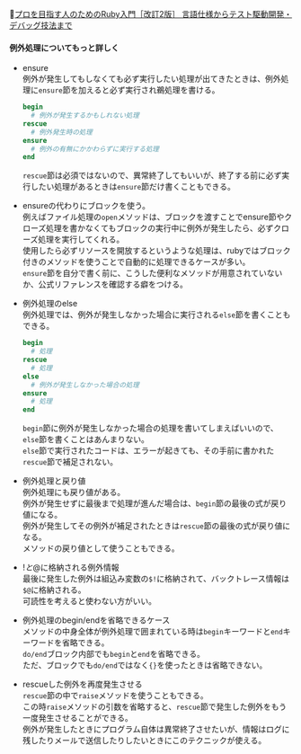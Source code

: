 
📖[プロを目指す人のためのRuby入門［改訂2版］ 言語仕様からテスト駆動開発・デバッグ技法まで](https://gihyo.jp/book/2021/978-4-297-12437-3)

#### 例外処理についてもっと詳しく

- ensure  
  例外が発生してもしなくても必ず実行したい処理が出てきたときは、例外処理に`ensure`節を加えると必ず実行され鵜処理を書ける。  
  ```ruby
  begin
    # 例外が発生するかもしれない処理
  rescue
    # 例外発生時の処理
  ensure
    # 例外の有無にかかわらずに実行する処理
  end
  ```
  `rescue`節は必須ではないので、異常終了してもいいが、終了する前に必ず実行したい処理があるときは`ensure`節だけ書くこともできる。  

- ensureの代わりにブロックを使う。  
  例えばファイル処理の`open`メソッドは、ブロックを渡すことでensure節やクローズ処理を書かなくてもブロックの実行中に例外が発生したら、必ずクローズ処理を実行してくれる。  
  使用したら必ずリソースを開放するというような処理は、rubyではブロック付きのメソッドを使うことで自動的に処理できるケースが多い。  
  `ensure`節を自分で書く前に、こうした便利なメソッドが用意されていないか、公式リファレンスを確認する癖をつける。  

- 例外処理のelse  
  例外処理では、例外が発生しなかった場合に実行される`else`節を書くこともできる。  
  ```ruby
  begin
    # 処理
  rescue
    # 処理
  else
    # 例外が発生しなかった場合の処理
  ensure
    # 処理
  end
  ```
  `begin`節に例外が発生しなかった場合の処理を書いてしまえばいいので、`else`節を書くことはあんまりない。  
  `else`節で実行されたコードは、エラーが起きても、その手前に書かれた`rescue`節で補足されない。  

- 例外処理と戻り値  
  例外処理にも戻り値がある。  
  例外が発生せずに最後まで処理が進んだ場合は、`begin`節の最後の式が戻り値になる。  
  例外が発生してその例外が補足されたときは`rescue`節の最後の式が戻り値になる。  
  メソッドの戻り値として使うこともできる。  

- $!と$@に格納される例外情報  
  最後に発生した例外は組込み変数の`$!`に格納されて、バックトレース情報は`$@`に格納される。  
  可読性を考えると使わない方がいい。  

- 例外処理のbegin/endを省略できるケース  
  メソッドの中身全体が例外処理で囲まれている時は`begin`キーワードと`end`キーワードを省略できる。  
  `do/end`ブロック内部でも`begin`と`end`を省略できる。  
  ただ、ブロックでも`do/end`ではなく`{}`を使ったときは省略できない。

- rescueした例外を再度発生させる  
  `rescue`節の中で`raise`メソッドを使うこともできる。  
  この時`raise`メソッドの引数を省略すると、`rescue`節で発生した例外をもう一度発生させることができる。  
  例外が発生したときにプログラム自体は異常終了させたいが、情報はログに残したりメールで送信したりしたいときにこのテクニックが使える。  